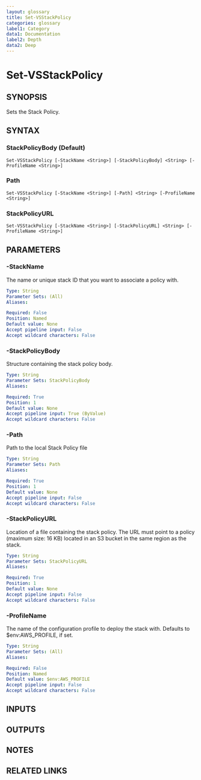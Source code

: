 ```yaml
---
layout: glossary
title: Set-VSStackPolicy
categories: glossary
label1: Category
data1: Documentation
label2: Depth
data2: Deep
---
```


# Set-VSStackPolicy

## SYNOPSIS
Sets the Stack Policy.

## SYNTAX

### StackPolicyBody (Default)
```
Set-VSStackPolicy [-StackName <String>] [-StackPolicyBody] <String> [-ProfileName <String>]
```

### Path
```
Set-VSStackPolicy [-StackName <String>] [-Path] <String> [-ProfileName <String>]
```

### StackPolicyURL
```
Set-VSStackPolicy [-StackName <String>] [-StackPolicyURL] <String> [-ProfileName <String>]
```

## PARAMETERS

### -StackName
The name or unique stack ID that you want to associate a policy with.

```yaml
Type: String
Parameter Sets: (All)
Aliases: 

Required: False
Position: Named
Default value: None
Accept pipeline input: False
Accept wildcard characters: False
```

### -StackPolicyBody
Structure containing the stack policy body.

```yaml
Type: String
Parameter Sets: StackPolicyBody
Aliases: 

Required: True
Position: 1
Default value: None
Accept pipeline input: True (ByValue)
Accept wildcard characters: False
```

### -Path
Path to the local Stack Policy file

```yaml
Type: String
Parameter Sets: Path
Aliases: 

Required: True
Position: 1
Default value: None
Accept pipeline input: False
Accept wildcard characters: False
```

### -StackPolicyURL
Location of a file containing the stack policy.
The URL must point to a policy (maximum size: 16 KB) located in an S3 bucket in the same region as the stack.

```yaml
Type: String
Parameter Sets: StackPolicyURL
Aliases: 

Required: True
Position: 1
Default value: None
Accept pipeline input: False
Accept wildcard characters: False
```

### -ProfileName
The name of the configuration profile to deploy the stack with.
Defaults to $env:AWS_PROFILE, if set.

```yaml
Type: String
Parameter Sets: (All)
Aliases: 

Required: False
Position: Named
Default value: $env:AWS_PROFILE
Accept pipeline input: False
Accept wildcard characters: False
```

## INPUTS

## OUTPUTS

## NOTES

## RELATED LINKS

